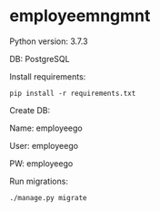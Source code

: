 # employeemngmnt

Python version: 3.7.3

DB: PostgreSQL

Install requirements:

`pip install -r requirements.txt`

Create DB:

Name: employeego

User: employeego

PW: employeego

Run migrations:

`./manage.py migrate`
